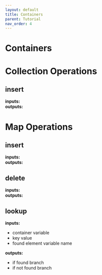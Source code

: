 ```yaml
---
layout: default
title: Containers
parent: Tutorial
nav_order: 4
---
```


# Containers


# Collection Operations

## insert

**inputs:**  
**outputs:**

# Map Operations

## insert

**inputs:**  
**outputs:**

## delete

**inputs:**  
**outputs:**

## lookup

**inputs:**
- container variable
- key value
- found element variable name

**outputs:**
- if found branch
- if not found branch